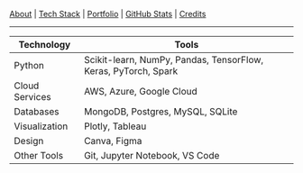 [About](/index.md) | [Tech Stack](/tech-stack.md) | [Portfolio](/portfolio.md) | [GitHub Stats](/github-stats.md) | [Credits](/credits.md)

---
| Technology | Tools |
| --- | --- |
| Python | Scikit-learn, NumPy, Pandas, TensorFlow, Keras, PyTorch, Spark |
| Cloud Services | AWS, Azure, Google Cloud |
| Databases | MongoDB, Postgres, MySQL, SQLite |
| Visualization | Plotly, Tableau |
| Design | Canva, Figma |
| Other Tools | Git, Jupyter Notebook, VS Code |
